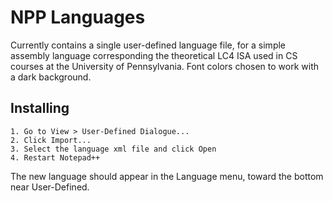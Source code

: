 # NPP Languages 

Currently contains a single user-defined language file, for a simple assembly language corresponding the theoretical LC4 ISA used in CS courses at the University of Pennsylvania. Font colors chosen to work with a dark background.

## Installing

    1. Go to View > User-Defined Dialogue...
    2. Click Import...
    3. Select the language xml file and click Open
    4. Restart Notepad++
    
The new language should appear in the Language menu, toward the bottom near User-Defined.
